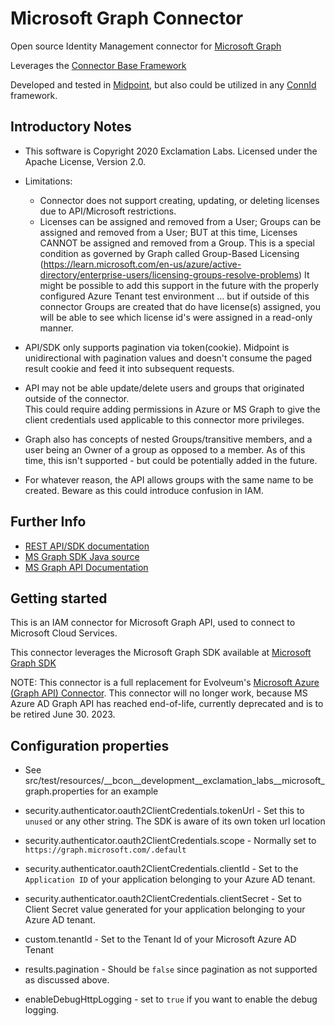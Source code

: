 # Microsoft Graph Connector

Open source Identity Management connector for [Microsoft Graph](https://developer.microsoft.com/en-us/graph)

Leverages the [Connector Base Framework](https://github.com/ExclamationLabs/connector-base)

Developed and tested in [Midpoint](https://evolveum.com/midpoint/), but also could be utilized in any [ConnId](https://connid.tirasa.net/) framework.

## Introductory Notes

- This software is Copyright 2020 Exclamation Labs.  Licensed under the Apache License, Version 2.0.

- Limitations:

  - Connector does not support creating, updating, or deleting licenses due to API/Microsoft restrictions.
  - Licenses can be assigned and removed from a User; Groups can be assigned and removed from a User; BUT
     at this time, Licenses CANNOT be assigned and removed from a Group.  This is a special condition as governed by Graph
  called Group-Based Licensing
    (https://learn.microsoft.com/en-us/azure/active-directory/enterprise-users/licensing-groups-resolve-problems)
  It might be possible to add this support in the future with the properly configured Azure Tenant
    test environment ... but if outside of this connector Groups are created that do have license(s) assigned, you
  will be able to see which license id's were assigned in a read-only manner.

- API/SDK only supports pagination via token(cookie).  Midpoint is unidirectional with 
pagination values and
 doesn't consume the paged result cookie and feed it into subsequent requests.

- API may not be able update/delete users and groups that originated outside of the connector.  
This could require adding permissions in Azure or MS Graph to give the client credentials used applicable
to this connector more privileges. 

- Graph also has concepts of nested Groups/transitive members, and a user being
an Owner of a group as opposed to a member.  As of this time,
this isn't supported - but
could be potentially added in the future.

- For whatever reason, the API allows groups with the same name to be created.  Beware as this could introduce confusion in IAM.

## Further Info

- [REST API/SDK documentation](https://learn.microsoft.com/en-us/graph/api/overview?view=graph-rest-1.0)
- [MS Graph SDK Java source](https://github.com/microsoftgraph/msgraph-sdk-java/)
- [MS Graph API Documentation](https://learn.microsoft.com/en-us/graph/overview)

## Getting started

This is an IAM connector for Microsoft Graph API, used to connect to Microsoft Cloud Services.

This connector leverages the Microsoft Graph SDK available at [Microsoft Graph SDK](https://github.com/microsoftgraph/msgraph-sdk-java/)

NOTE: This connector is a full replacement for Evolveum's [Microsoft Azure (Graph API) Connector](https://docs.evolveum.com/connectors/connectors/com.evolveum.polygon.connector.msgraphapi.MSGraphConnector/).
This connector will no longer work, because MS Azure AD Graph API has reached end-of-life, 
currently deprecated and is to be retired June 30. 2023.

## Configuration properties

- See src/test/resources/__bcon__development__exclamation_labs__microsoft_graph.properties for an example

- security.authenticator.oauth2ClientCredentials.tokenUrl - Set this to `unused` or any other string.  The SDK is aware of its own token url location
- security.authenticator.oauth2ClientCredentials.scope - Normally set to `https://graph.microsoft.com/.default`
- security.authenticator.oauth2ClientCredentials.clientId - Set to the `Application ID` of your application belonging to your Azure AD tenant.
- security.authenticator.oauth2ClientCredentials.clientSecret - Set to Client Secret value generated for your application belonging to your Azure AD tenant.
- custom.tenantId - Set to the Tenant Id of your Microsoft Azure AD Tenant
- results.pagination - Should be `false` since pagination as not supported as discussed above.
- enableDebugHttpLogging - set to `true` if you want to enable the debug logging.